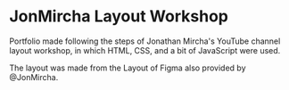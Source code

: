 # JonMircha Layout Workshop

Portfolio made following the steps of Jonathan Mircha's YouTube channel layout workshop, in which HTML, CSS, and a bit of JavaScript were used.

The layout was made from the Layout of Figma also provided by @JonMircha.

